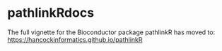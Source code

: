 # pathlinkRdocs
The full vignette for the Bioconductor package pathlinkR has moved to: https://hancockinformatics.github.io/pathlinkR
